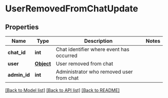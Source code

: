 # UserRemovedFromChatUpdate

## Properties
Name | Type | Description | Notes
------------ | ------------- | ------------- | -------------
**chat_id** | **int** | Chat identifier where event has occurred | 
**user** | [**Object**](.md) | User removed from chat | 
**admin_id** | **int** | Administrator who removed user from chat | 

[[Back to Model list]](../README.md#documentation-for-models) [[Back to API list]](../README.md#documentation-for-api-endpoints) [[Back to README]](../README.md)

